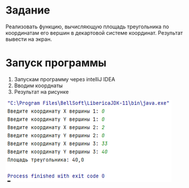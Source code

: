 # Задание

Реализовать функцию, вычисляющую площадь треугольника по координатам
его вершин в декартовой системе координат. Результат вывести на экран.


# Запуск программы
1. Запускам программу через intelliJ IDEA
2. Вводим коорднаты
3. Результат на рисунке

![](../../../../images/task1/1.png)